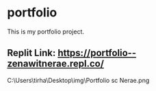 # portfolio
This is my portfolio project.

## Replit Link: https://portfolio--zenawitnerae.repl.co/ 

 C:\Users\tirha\Desktop\img\Portfolio sc Nerae.png
